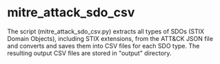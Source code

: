 # mitre_attack_sdo_csv

The script (mitre_attack_sdo_csv.py) extracts all types of SDOs (STIX Domain Objects), including STIX extensions, from the ATT&CK JSON file and converts and saves them into CSV files for each SDO type. 
The resulting output CSV files are stored in "output" directory.
